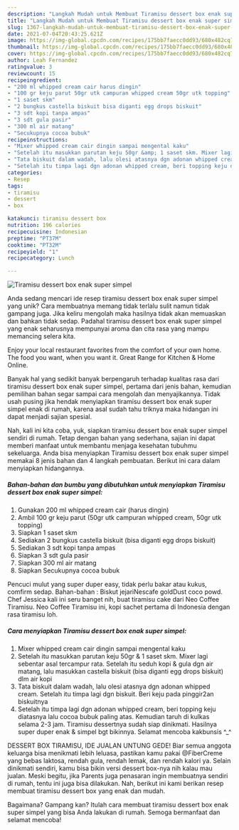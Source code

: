 ```yaml
---
description: "Langkah Mudah untuk Membuat Tiramisu dessert box enak super simpel yang Enak Banget"
title: "Langkah Mudah untuk Membuat Tiramisu dessert box enak super simpel yang Enak Banget"
slug: 1367-langkah-mudah-untuk-membuat-tiramisu-dessert-box-enak-super-simpel-yang-enak-banget
date: 2021-07-04T20:43:25.621Z
image: https://img-global.cpcdn.com/recipes/175bb7faecc0dd93/680x482cq70/tiramisu-dessert-box-enak-super-simpel-foto-resep-utama.jpg
thumbnail: https://img-global.cpcdn.com/recipes/175bb7faecc0dd93/680x482cq70/tiramisu-dessert-box-enak-super-simpel-foto-resep-utama.jpg
cover: https://img-global.cpcdn.com/recipes/175bb7faecc0dd93/680x482cq70/tiramisu-dessert-box-enak-super-simpel-foto-resep-utama.jpg
author: Leah Fernandez
ratingvalue: 3
reviewcount: 15
recipeingredient:
- "200 ml whipped cream cair harus dingin"
- "100 gr keju parut 50gr utk campuran whipped cream 50gr utk topping"
- "1 saset skm"
- "2 bungkus castella biskuit bisa diganti egg drops biskuit"
- "3 sdt kopi tanpa ampas"
- "3 sdt gula pasir"
- "300 ml air matang"
- "Secukupnya cocoa bubuk"
recipeinstructions:
- "Mixer whipped cream cair dingin sampai mengental kaku"
- "Setelah itu masukkan parutan keju 50gr &amp; 1 saset skm. Mixer lagi sebentar asal tercampur rata. Setelah itu seduh kopi &amp; gula dgn air matang, lalu masukkan castella biskuit (bisa diganti egg drops biskuit) dlm air kopi"
- "Tata biskuit dalam wadah, lalu olesi atasnya dgn adonan whipped cream. Setelah itu timpa lagi dgn biskuit. Beri keju pada pinggir2an biskuitnya"
- "Setelah itu timpa lagi dgn adonan whipped cream, beri topping keju diatasnya lalu cocoa bubuk paling atas. Kemudian taruh di kulkas selama 2-3 jam. Tiramisu dessertnya sudah siap dinikmati. Hasilnya super duper enak &amp; simpel bgt bikinnya. Selamat mencoba kakbunsis ^_^"
categories:
- Resep
tags:
- tiramisu
- dessert
- box

katakunci: tiramisu dessert box 
nutrition: 196 calories
recipecuisine: Indonesian
preptime: "PT37M"
cooktime: "PT32M"
recipeyield: "1"
recipecategory: Lunch

---
```



![Tiramisu dessert box enak super simpel](https://img-global.cpcdn.com/recipes/175bb7faecc0dd93/680x482cq70/tiramisu-dessert-box-enak-super-simpel-foto-resep-utama.jpg)

Anda sedang mencari ide resep tiramisu dessert box enak super simpel yang unik? Cara membuatnya memang tidak terlalu sulit namun tidak gampang juga. Jika keliru mengolah maka hasilnya tidak akan memuaskan dan bahkan tidak sedap. Padahal tiramisu dessert box enak super simpel yang enak seharusnya mempunyai aroma dan cita rasa yang mampu memancing selera kita.

Enjoy your local restaurant favorites from the comfort of your own home. The food you want, when you want it. Great Range for Kitchen &amp; Home Online.

Banyak hal yang sedikit banyak berpengaruh terhadap kualitas rasa dari tiramisu dessert box enak super simpel, pertama dari jenis bahan, kemudian pemilihan bahan segar sampai cara mengolah dan menyajikannya. Tidak usah pusing jika hendak menyiapkan tiramisu dessert box enak super simpel enak di rumah, karena asal sudah tahu triknya maka hidangan ini dapat menjadi sajian spesial.


Nah, kali ini kita coba, yuk, siapkan tiramisu dessert box enak super simpel sendiri di rumah. Tetap dengan bahan yang sederhana, sajian ini dapat memberi manfaat untuk membantu menjaga kesehatan tubuhmu sekeluarga. Anda bisa menyiapkan Tiramisu dessert box enak super simpel memakai 8 jenis bahan dan 4 langkah pembuatan. Berikut ini cara dalam menyiapkan hidangannya.

<!--inarticleads1-->

##### Bahan-bahan dan bumbu yang dibutuhkan untuk menyiapkan Tiramisu dessert box enak super simpel:

1. Gunakan 200 ml whipped cream cair (harus dingin)
1. Ambil 100 gr keju parut (50gr utk campuran whipped cream, 50gr utk topping)
1. Siapkan 1 saset skm
1. Sediakan 2 bungkus castella biskuit (bisa diganti egg drops biskuit)
1. Sediakan 3 sdt kopi tanpa ampas
1. Siapkan 3 sdt gula pasir
1. Siapkan 300 ml air matang
1. Siapkan Secukupnya cocoa bubuk


Pencuci mulut yang super duper easy, tidak perlu bakar atau kukus, comfirm sedap. Bahan-bahan : Biskut jejariNescafe goldDust coco powd. Chef Jessica kali ini seru banget nih, buat tiramisu cake dari Neo Coffee Tiramisu. Neo Coffee Tiramisu ini, kopi sachet pertama di Indonesia dengan rasa tiramisu loh. 

<!--inarticleads2-->

##### Cara menyiapkan Tiramisu dessert box enak super simpel:

1. Mixer whipped cream cair dingin sampai mengental kaku
1. Setelah itu masukkan parutan keju 50gr &amp; 1 saset skm. Mixer lagi sebentar asal tercampur rata. Setelah itu seduh kopi &amp; gula dgn air matang, lalu masukkan castella biskuit (bisa diganti egg drops biskuit) dlm air kopi
1. Tata biskuit dalam wadah, lalu olesi atasnya dgn adonan whipped cream. Setelah itu timpa lagi dgn biskuit. Beri keju pada pinggir2an biskuitnya
1. Setelah itu timpa lagi dgn adonan whipped cream, beri topping keju diatasnya lalu cocoa bubuk paling atas. Kemudian taruh di kulkas selama 2-3 jam. Tiramisu dessertnya sudah siap dinikmati. Hasilnya super duper enak &amp; simpel bgt bikinnya. Selamat mencoba kakbunsis ^_^


DESSERT BOX TIRAMISU, IDE JUALAN UNTUNG GEDE! Biar semua anggota keluarga bisa menikmati lebih leluasa, pastikan kamu pakai @FiberCreme yang bebas laktosa, rendah gula, rendah lemak, dan rendah kalori ya. Selain dinikmati sendiri, kamu bisa bikin versi dessert box-nya nih kalau mau jualan. Meski begitu, jika Parents juga penasaran ingin membuatnya sendiri di rumah, tentu ini juga bisa dilakukan. Nah, berikut ini kami berikan resep membuat tiramisu dessert box yang enak dan mudah. 

Bagaimana? Gampang kan? Itulah cara membuat tiramisu dessert box enak super simpel yang bisa Anda lakukan di rumah. Semoga bermanfaat dan selamat mencoba!
